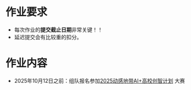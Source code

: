 # 作业要求
- 每次作业的**提交截止日期**非常关键！！
- 延迟提交会有比较重的扣分。

# 作业内容
- 2025年10月12日之前：组队报名参加[2025动感地带AI+高校创智计划](https://www.migufun.com/5gcampus/?pageId=102003) 大赛